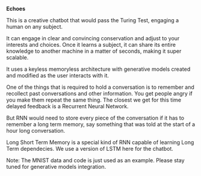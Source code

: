 **Echoes**

This is a creative chatbot that would pass the Turing Test, engaging a human on any subject.

It can engage in clear and convincing conservation and adjust to your interests and choices. 
Once it learns a subject, it can share its entire knowledge to another machine in a matter of seconds, making it super scalable.

It uses a keyless memoryless architecture with generative models created and modified as the user interacts with it.

One of the things that is required to hold a conversation is to remember and recollect past conversations and other information. 
You get people angry if you make them repeat the same thing. The closest we get for this time delayed feedback is a Recurrent Neural Network.

But RNN would need to store every piece of the conversation if it has to remember a long term memory, say something that was told at the start of a hour long conversation.

Long Short Term Memory is a special kind of RNN capable of learning Long Term dependecies. We  use a version of LSTM here for the chatbot.



Note: The MNIST data and code is just used as an example. Please stay tuned for generative models integration.
